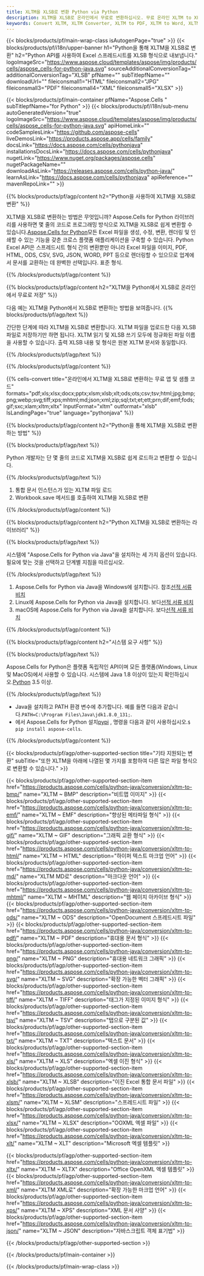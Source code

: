 ```yaml
---
title: XLTM을 XLSB로 변환 Python via Python
description: XLTM을 XLSB로 온라인에서 무료로 변환하십시오. 무료 온라인 XLTM to XLSB 변환기. Python XLTM에서 XLSB로. XLTM에서 XLSB로 Python을 통해.
keywords: Convert XLTM, XLTM Converter, XLTM to PDF, XLTM to Word, XLTM to PPT, XLTM to Image
---
```

{{< blocks/products/pf/main-wrap-class isAutogenPage="true" >}}
{{< blocks/products/pf/i18n/upper-banner h1="Python을 통해 XLTM을 XLSB로 변환" h2="Python API를 사용하여 Excel 스프레드시트를 XLSB 형식으로 내보냅니다." logoImageSrc="https://www.aspose.cloud/templates/aspose/img/products/cells/aspose_cells-for-python-java.svg" sourceAdditionalConversionTag="" additionalConversionTag="XLSB" pfName="" subTitlepfName="" downloadUrl="" fileiconsmall1="HTML" fileiconsmall2="JPG" fileiconsmall3="PDF" fileiconsmall4="XML" fileiconsmall5="XLSX" >}}

{{< blocks/products/pf/main-container pfName="Aspose.Cells " subTitlepfName="for Python" >}}
{{< blocks/products/pf/i18n/sub-menu autoGeneratedVersion="true" logoImageSrc="https://www.aspose.cloud/templates/aspose/img/products/cells/aspose_cells-for-python-java.svg" apiHomeLink="" codeSamplesLink="https://github.com/aspose-cells" liveDemosLink="https://products.aspose.app/cells/family" docsLink="https://docs.aspose.com/cells/pythonjava" installationsDocsLink="https://docs.aspose.com/cells/pythonjava" nugetLink="https://www.nuget.org/packages/aspose.cells" nugetPackageName="" downloadAsLink="https://releases.aspose.com/cells/python-java/" learnAsLink="https://docs.aspose.com/cells/pythonjava" apiReference="" mavenRepoLink="" >}}


{{% blocks/products/pf/agp/content h2="Python을 사용하여 XLTM을 XLSB로 변환" %}}

XLTM을 XLSB로 변환하는 방법은 무엇입니까? Aspose.Cells for Python 라이브러리를 사용하면 몇 줄의 코드로 프로그래밍 방식으로 XLTM을 XLSB로 쉽게 변환할 수 있습니다.[Aspose.Cells for Python](https://pypi.org/project/aspose-cells)모든 Excel 파일을 생성, 수정, 변환, 렌더링 및 인쇄할 수 있는 기능을 갖춘 크로스 플랫폼 애플리케이션을 구축할 수 있습니다. Python Excel API은 스프레드시트 형식 간의 변환뿐만 아니라 Excel 파일을 이미지, PDF, HTML, ODS, CSV, SVG, JSON, WORD, PPT 등으로 렌더링할 수 있으므로 업계에서 문서를 교환하는 데 완벽한 선택입니다. 표준 형식.
 
{{% /blocks/products/pf/agp/content %}}

{{% blocks/products/pf/agp/content h2="XLTM을 Python에서 XLSB로 온라인에서 무료로 저장" %}}

다음 예는 XLTM을 Python에서 XLSB로 변환하는 방법을 보여줍니다.
{{% blocks/products/pf/agp/text %}}

간단한 단계에 따라 XLTM을 XLSB로 변환합니다. XLTM 파일을 업로드한 다음 XLSB 파일로 저장하기만 하면 됩니다. XLTM 읽기 및 XLSB 쓰기 모두에 정규화된 파일 이름을 사용할 수 있습니다. 출력 XLSB 내용 및 형식은 원본 XLTM 문서와 동일합니다.

{{% /blocks/products/pf/agp/text %}}

{{% /blocks/products/pf/agp/content %}}

{{% cells-convert title="온라인에서 XLTM을 XLSB로 변환하는 무료 앱 및 샘플 코드" formats="pdf;xls;xlsx;docx;pptx;xlsm;xlsb;xlt;ods;ots;csv;tsv;html;jpg;bmp;png;webp;svg;tiff;xps;mhtml;md;json;xml;zip;sql;txt;et;ett;prn;dif;emf;fods;gif;sxc;xlam;xltm;xltx" InputFormat="xltm" outformat="xlsb" IsLandingPage="true" language="pythonjava" %}}

{{% blocks/products/pf/agp/content h2="Python을 통해 XLTM을 XLSB로 변환하는 방법" %}}

{{% blocks/products/pf/agp/text %}}

 Python 개발자는 단 몇 줄의 코드로 XLTM을 XLSB로 쉽게 로드하고 변환할 수 있습니다.

{{% /blocks/products/pf/agp/text %}}

1.  통합 문서 인스턴스가 있는 XLTM 파일 로드
1.  Workbook.save 메서드를 호출하여 XLTM을 XLSB로 변환

{{% /blocks/products/pf/agp/content %}}

{{% blocks/products/pf/agp/content h2="Python XLTM을 XLSB로 변환하는 라이브러리" %}}

{{% blocks/products/pf/agp/text %}}

시스템에 "Aspose.Cells for Python via Java"을 설치하는 세 가지 옵션이 있습니다. 필요에 맞는 것을 선택하고 단계별 지침을 따르십시오.

{{% /blocks/products/pf/agp/text %}}

1.  Aspose.Cells for Python via Java을 Windows에 설치합니다. 참조[선적 서류 비치](https://docs.aspose.com/cells/python-java/getting-started/#windows)
1.  Linux에 Aspose.Cells for Python via Java을 설치합니다. 보다[선적 서류 비치](https://docs.aspose.com/cells/python-java/getting-started/#linux)
1.  macOS에 Aspose.Cells for Python via Java을 설치합니다. 보다[선적 서류 비치](https://docs.aspose.com/cells/python-java/getting-started/#macos)

{{% /blocks/products/pf/agp/content %}}

{{% blocks/products/pf/agp/content h2="시스템 요구 사항" %}}

{{% blocks/products/pf/agp/text %}}

 Aspose.Cells for Python은 플랫폼 독립적인 API이며 모든 플랫폼(Windows, Linux 및 MacOS)에서 사용할 수 있습니다. 시스템에 Java 1.8 이상이 있는지 확인하십시오.[Python](https://www.python.org/downloads/) 3.5 이상.
 
{{% /blocks/products/pf/agp/text %}}

-  Java을 설치하고 PATH 환경 변수에 추가합니다. 예를 들면 다음과 같습니다.<code>PATH=C:\Program Files\Java\jdk1.8.0_131;</code>.
- 에서 Aspose.Cells for Python 설치<a href="https://pypi.org/project/aspose-cells/">pypi</a> , 명령을 다음과 같이 사용하십시오.<code>$ pip install aspose-cells</code>.

{{% /blocks/products/pf/agp/content %}}


{{< blocks/products/pf/agp/other-supported-section title="기타 지원되는 변환" subTitle="또한 XLTM을 아래에 나열된 몇 가지를 포함하여 다른 많은 파일 형식으로 변환할 수 있습니다." >}}

{{< blocks/products/pf/agp/other-supported-section-item href="https://products.aspose.com/cells/python-java/conversion/xltm-to-bmp/" name="XLTM ~ BMP" description="비트맵 이미지" >}}
{{< blocks/products/pf/agp/other-supported-section-item href="https://products.aspose.com/cells/python-java/conversion/xltm-to-emf/" name="XLTM ~ EMF" description="향상된 메타파일 형식" >}}
{{< blocks/products/pf/agp/other-supported-section-item href="https://products.aspose.com/cells/python-java/conversion/xltm-to-gif/" name="XLTM ~ GIF" description="그래픽 교환 형식" >}}
{{< blocks/products/pf/agp/other-supported-section-item href="https://products.aspose.com/cells/python-java/conversion/xltm-to-html/" name="XLTM ~ HTML" description="하이퍼 텍스트 마크업 언어" >}}
{{< blocks/products/pf/agp/other-supported-section-item href="https://products.aspose.com/cells/python-java/conversion/xltm-to-md/" name="XLTM MD로" description="마크다운 언어" >}}
{{< blocks/products/pf/agp/other-supported-section-item href="https://products.aspose.com/cells/python-java/conversion/xltm-to-mhtml/" name="XLTM ~ MHTML" description="웹 페이지 아카이브 형식" >}}
{{< blocks/products/pf/agp/other-supported-section-item href="https://products.aspose.com/cells/python-java/conversion/xltm-to-ods/" name="XLTM ~ ODS" description="OpenDocument 스프레드시트 파일" >}}
{{< blocks/products/pf/agp/other-supported-section-item href="https://products.aspose.com/cells/python-java/conversion/xltm-to-pdf/" name="XLTM ~ PDF" description="휴대용 문서 형식" >}}
{{< blocks/products/pf/agp/other-supported-section-item href="https://products.aspose.com/cells/python-java/conversion/xltm-to-png/" name="XLTM ~ PNG" description="휴대용 네트워크 그래픽" >}}
{{< blocks/products/pf/agp/other-supported-section-item href="https://products.aspose.com/cells/python-java/conversion/xltm-to-svg/" name="XLTM ~ SVG" description="확장 가능한 벡터 그래픽" >}}
{{< blocks/products/pf/agp/other-supported-section-item href="https://products.aspose.com/cells/python-java/conversion/xltm-to-tiff/" name="XLTM ~ TIFF" description="태그가 지정된 이미지 형식" >}}
{{< blocks/products/pf/agp/other-supported-section-item href="https://products.aspose.com/cells/python-java/conversion/xltm-to-tsv/" name="XLTM ~ TSV" description="탭으로 구분된 값" >}}
{{< blocks/products/pf/agp/other-supported-section-item href="https://products.aspose.com/cells/python-java/conversion/xltm-to-txt/" name="XLTM ~ TXT" description="텍스트 문서" >}}
{{< blocks/products/pf/agp/other-supported-section-item href="https://products.aspose.com/cells/python-java/conversion/xltm-to-xls/" name="XLTM ~ XLS" description="엑셀 이진 형식" >}}
{{< blocks/products/pf/agp/other-supported-section-item href="https://products.aspose.com/cells/python-java/conversion/xltm-to-xlsb/" name="XLTM ~ XLSB" description="이진 Excel 통합 문서 파일" >}}
{{< blocks/products/pf/agp/other-supported-section-item href="https://products.aspose.com/cells/python-java/conversion/xltm-to-xlsm/" name="XLTM ~ XLSM" description="스프레드시트 파일" >}}
{{< blocks/products/pf/agp/other-supported-section-item href="https://products.aspose.com/cells/python-java/conversion/xltm-to-xlsx/" name="XLTM ~ XLSX" description="OOXML 엑셀 파일" >}}
{{< blocks/products/pf/agp/other-supported-section-item href="https://products.aspose.com/cells/python-java/conversion/xltm-to-xlt/" name="XLTM ~ XLT" description="Microsoft 엑셀 템플릿" >}}

{{< blocks/products/pf/agp/other-supported-section-item href="https://products.aspose.com/cells/python-java/conversion/xltm-to-xltx/" name="XLTM ~ XLTX" description="Office OpenXML 엑셀 템플릿" >}}
{{< blocks/products/pf/agp/other-supported-section-item href="https://products.aspose.com/cells/python-java/conversion/xltm-to-xml/" name="XLTM XML로" description="확장 가능한 마크업 언어" >}}
{{< blocks/products/pf/agp/other-supported-section-item href="https://products.aspose.com/cells/python-java/conversion/xltm-to-xps/" name="XLTM ~ XPS" description="XML 문서 사양" >}}
{{< blocks/products/pf/agp/other-supported-section-item href="https://products.aspose.com/cells/python-java/conversion/xltm-to-json/" name="XLTM ~ JSON" description="자바스크립트 객체 표기법" >}}

{{< /blocks/products/pf/agp/other-supported-section >}}

{{< /blocks/products/pf/main-container >}}
    
{{< /blocks/products/pf/main-wrap-class >}}
